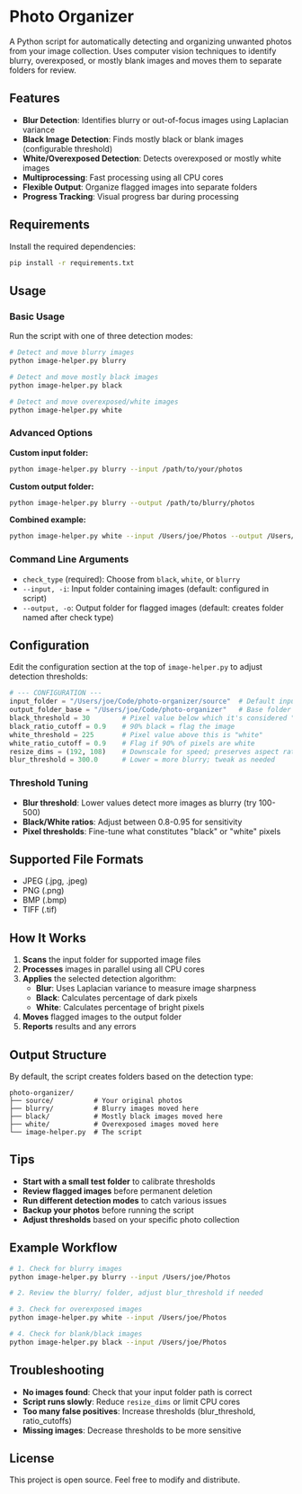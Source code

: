 # Photo Organizer

A Python script for automatically detecting and organizing unwanted photos from your image collection. Uses computer vision techniques to identify blurry, overexposed, or mostly blank images and moves them to separate folders for review.

## Features

- **Blur Detection**: Identifies blurry or out-of-focus images using Laplacian variance
- **Black Image Detection**: Finds mostly black or blank images (configurable threshold)
- **White/Overexposed Detection**: Detects overexposed or mostly white images
- **Multiprocessing**: Fast processing using all CPU cores
- **Flexible Output**: Organize flagged images into separate folders
- **Progress Tracking**: Visual progress bar during processing

## Requirements

Install the required dependencies:

```bash
pip install -r requirements.txt
```

## Usage

### Basic Usage

Run the script with one of three detection modes:

```bash
# Detect and move blurry images
python image-helper.py blurry

# Detect and move mostly black images
python image-helper.py black

# Detect and move overexposed/white images
python image-helper.py white
```

### Advanced Options

**Custom input folder:**
```bash
python image-helper.py blurry --input /path/to/your/photos
```

**Custom output folder:**
```bash
python image-helper.py blurry --output /path/to/blurry/photos
```

**Combined example:**
```bash
python image-helper.py white --input /Users/joe/Photos --output /Users/joe/overexposed
```

### Command Line Arguments

- `check_type` (required): Choose from `black`, `white`, or `blurry`
- `--input, -i`: Input folder containing images (default: configured in script)
- `--output, -o`: Output folder for flagged images (default: creates folder named after check type)

## Configuration

Edit the configuration section at the top of `image-helper.py` to adjust detection thresholds:

```python
# --- CONFIGURATION ---
input_folder = "/Users/joe/Code/photo-organizer/source"  # Default input folder
output_folder_base = "/Users/joe/Code/photo-organizer"   # Base folder for outputs
black_threshold = 30        # Pixel value below which it's considered "black"
black_ratio_cutoff = 0.9    # 90% black = flag the image
white_threshold = 225       # Pixel value above this is "white"
white_ratio_cutoff = 0.9    # Flag if 90% of pixels are white
resize_dims = (192, 108)    # Downscale for speed; preserves aspect ratio
blur_threshold = 300.0      # Lower = more blurry; tweak as needed
```

### Threshold Tuning

- **Blur threshold**: Lower values detect more images as blurry (try 100-500)
- **Black/White ratios**: Adjust between 0.8-0.95 for sensitivity
- **Pixel thresholds**: Fine-tune what constitutes "black" or "white" pixels

## Supported File Formats

- JPEG (.jpg, .jpeg)
- PNG (.png)
- BMP (.bmp)
- TIFF (.tif)

## How It Works

1. **Scans** the input folder for supported image files
2. **Processes** images in parallel using all CPU cores
3. **Applies** the selected detection algorithm:
   - **Blur**: Uses Laplacian variance to measure image sharpness
   - **Black**: Calculates percentage of dark pixels
   - **White**: Calculates percentage of bright pixels
4. **Moves** flagged images to the output folder
5. **Reports** results and any errors

## Output Structure

By default, the script creates folders based on the detection type:

```
photo-organizer/
├── source/          # Your original photos
├── blurry/          # Blurry images moved here
├── black/           # Mostly black images moved here
├── white/           # Overexposed images moved here
└── image-helper.py  # The script
```

## Tips

- **Start with a small test folder** to calibrate thresholds
- **Review flagged images** before permanent deletion
- **Run different detection modes** to catch various issues
- **Backup your photos** before running the script
- **Adjust thresholds** based on your specific photo collection

## Example Workflow

```bash
# 1. Check for blurry images
python image-helper.py blurry --input /Users/joe/Photos

# 2. Review the blurry/ folder, adjust blur_threshold if needed

# 3. Check for overexposed images
python image-helper.py white --input /Users/joe/Photos

# 4. Check for blank/black images
python image-helper.py black --input /Users/joe/Photos
```

## Troubleshooting

- **No images found**: Check that your input folder path is correct
- **Script runs slowly**: Reduce `resize_dims` or limit CPU cores
- **Too many false positives**: Increase thresholds (blur_threshold, ratio_cutoffs)
- **Missing images**: Decrease thresholds to be more sensitive

## License

This project is open source. Feel free to modify and distribute.
